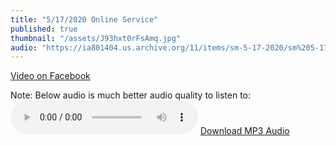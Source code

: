 ```yaml
---
title: "5/17/2020 Online Service"
published: true
thumbnail: "/assets/J93hxt0rFsAmq.jpg"
audio: "https://ia801404.us.archive.org/11/items/sm-5-17-2020/sm%205-17-2020.mp3"
---
```

<a href="https://www.facebook.com/WorthingtonBaptistChurch/videos/240316650591605/">Video on Facebook</a>

Note: Below audio is much better audio quality to listen to:
<audio controls>
  <source src="https://ia801404.us.archive.org/11/items/sm-5-17-2020/sm%205-17-2020.mp3" type="audio/mpeg">
Your browser does not support the audio element.
</audio>
<a href="https://ia801404.us.archive.org/11/items/sm-5-17-2020/sm%205-17-2020.mp3" download>Download MP3 Audio</a>



